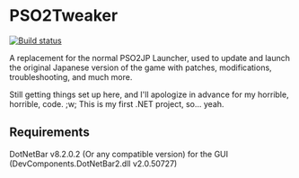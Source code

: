PSO2Tweaker
===========
[![Build status](https://ci.appveyor.com/api/projects/status/github/Arks-Layer/PSO2Tweaker?branch=master&svg=true&retina=true)](https://ci.appveyor.com/project/TheCrimsonDevil/pso2tweaker/branch/master)

A replacement for the normal PSO2JP Launcher, used to update and launch the original Japanese version of the game with patches, modifications, troubleshooting, and much more.

Still getting things set up here, and I'll apologize in advance for my horrible, horrible, code. ;w; This is my first .NET project, so... yeah.

## Requirements
DotNetBar v8.2.0.2 (Or any compatible version) for the GUI (DevComponents.DotNetBar2.dll v2.0.50727)
